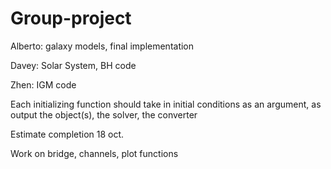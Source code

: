 # Group-project

Alberto: galaxy models, final implementation

Davey: Solar System, BH code

Zhen: IGM code

Each initializing function should take in initial conditions as an argument, as output the object(s), the solver, the converter 

Estimate completion 18 oct.

Work on bridge, channels, plot functions
